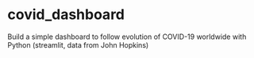 # covid_dashboard
Build a simple dashboard to follow evolution of COVID-19 worldwide with Python (streamlit, data from John Hopkins)
